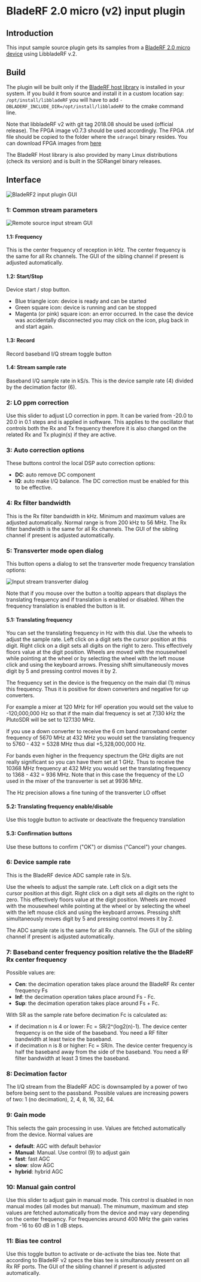 <h1>BladeRF 2.0 micro (v2) input plugin</h1>

<h2>Introduction</h2>

This input sample source plugin gets its samples from a [BladeRF 2.0 micro device](https://www.nuand.com/bladerf-2) using LibbladeRF v.2.

<h2>Build</h2>

The plugin will be built only if the [BladeRF host library](https://github.com/Nuand/bladeRF) is installed in your system. If you build it from source and install it in a custom location say: `/opt/install/libbladeRF` you will have to add `-DBLADERF_INCLUDE_DIR=/opt/install/libbladeRF` to the cmake command line.

Note that libbladeRF v2 with git tag 2018.08 should be used (official release). The FPGA image v0.7.3 should be used accordingly. The FPGA .rbf file should be copied to the folder where the `sdrangel` binary resides. You can download FPGA images from [here](https://www.nuand.com/fpga_images/)

The BladeRF Host library is also provided by many Linux distributions (check its version) and is built in the SDRangel binary releases.

<h2>Interface</h2>

![BladeRF2 input plugin GUI](../../../doc/img/BladeRF2Input_plugin.png)

<h3>1: Common stream parameters</h3>

![Remote source input stream GUI](../../../doc/img/RemoteInput_plugin_01.png)

<h4>1.1: Frequency</h4>

This is the center frequency of reception in kHz. The center frequency is the same for all Rx channels. The GUI of the sibling channel if present is adjusted automatically.

<h4>1.2: Start/Stop</h4>

Device start / stop button. 

  - Blue triangle icon: device is ready and can be started
  - Green square icon: device is running and can be stopped
  - Magenta (or pink) square icon: an error occurred. In the case the device was accidentally disconnected you may click on the icon, plug back in and start again.
  
<h4>1.3: Record</h4>

Record baseband I/Q stream toggle button

<h4>1.4: Stream sample rate</h4>

Baseband I/Q sample rate in kS/s. This is the device sample rate (4) divided by the decimation factor (6). 

<h3>2: LO ppm correction</h3>

Use this slider to adjust LO correction in ppm. It can be varied from -20.0 to 20.0 in 0.1 steps and is applied in software. This applies to the oscillator that controls both the Rx and Tx frequency therefore it is also changed on the related Rx and Tx plugin(s) if they are active.

<h3>3: Auto correction options</h3>

These buttons control the local DSP auto correction options:

  - **DC**: auto remove DC component
  - **IQ**: auto make I/Q balance. The DC correction must be enabled for this to be effective.
  
<h3>4: Rx filter bandwidth</h3>

This is the Rx filter bandwidth in kHz. Minimum and maximum values are adjusted automatically. Normal range is from 200 kHz to 56 MHz. The Rx filter bandwidth is the same for all Rx channels. The GUI of the sibling channel if present is adjusted automatically.

<h3>5: Transverter mode open dialog</h3>

This button opens a dialog to set the transverter mode frequency translation options:

![Input stream transverter dialog](../../../doc/img/RTLSDR_plugin_xvrt.png)

Note that if you mouse over the button a tooltip appears that displays the translating frequency and if translation is enabled or disabled. When the frequency translation is enabled the button is lit.

<h4>5.1: Translating frequency</h4>

You can set the translating frequency in Hz with this dial. Use the wheels to adjust the sample rate. Left click on a digit sets the cursor position at this digit. Right click on a digit sets all digits on the right to zero. This effectively floors value at the digit position. Wheels are moved with the mousewheel while pointing at the wheel or by selecting the wheel with the left mouse click and using the keyboard arrows. Pressing shift simultaneously moves digit by 5 and pressing control moves it by 2.

The frequency set in the device is the frequency on the main dial (1) minus this frequency. Thus it is positive for down converters and negative for up converters. 

For example a mixer at 120 MHz for HF operation you would set the value to -120,000,000 Hz so that if the main dial frequency is set at 7,130 kHz the PlutoSDR will be set to 127.130 MHz.

If you use a down converter to receive the 6 cm band narrowband center frequency of 5670 MHz at 432 MHz you would set the translating frequency to 5760 - 432 = 5328 MHz thus dial +5,328,000,000 Hz.

For bands even higher in the frequency spectrum the GHz digits are not really significant so you can have them set at 1 GHz. Thus to receive the 10368 MHz frequency at 432 MHz you would set the translating frequency to 1368 - 432 = 936 MHz. Note that in this case the frequency of the LO used in the mixer of the transverter is set at 9936 MHz.

The Hz precision allows a fine tuning of the transverter LO offset

<h4>5.2: Translating frequency enable/disable</h4>

Use this toggle button to activate or deactivate the frequency translation

<h4>5.3: Confirmation buttons</h4>

Use these buttons to confirm ("OK") or dismiss ("Cancel") your changes. 

<h3>6: Device sample rate</h3>

This is the BladeRF device ADC sample rate in S/s.

Use the wheels to adjust the sample rate. Left click on a digit sets the cursor position at this digit. Right click on a digit sets all digits on the right to zero. This effectively floors value at the digit position. Wheels are moved with the mousewheel while pointing at the wheel or by selecting the wheel with the left mouse click and using the keyboard arrows. Pressing shift simultaneously moves digit by 5 and pressing control moves it by 2.

The ADC sample rate is the same for all Rx channels. The GUI of the sibling channel if present is adjusted automatically.

<h3>7: Baseband center frequency position relative the the BladeRF Rx center frequency</h3>

Possible values are:

  - **Cen**: the decimation operation takes place around the BladeRF Rx center frequency Fs
  - **Inf**: the decimation operation takes place around Fs - Fc. 
  - **Sup**: the decimation operation takes place around Fs + Fc.
  
With SR as the sample rate before decimation Fc is calculated as: 

  - if decimation n is 4 or lower:  Fc = SR/2^(log2(n)-1). The device center frequency is on the side of the baseband. You need a RF filter bandwidth at least twice the baseband.
  - if decimation n is 8 or higher: Fc = SR/n. The device center frequency is half the baseband away from the side of the baseband. You need a RF filter bandwidth at least 3 times the baseband.

<h3>8: Decimation factor</h3>

The I/Q stream from the BladeRF ADC is downsampled by a power of two before being sent to the passband. Possible values are increasing powers of two: 1 (no decimation), 2, 4, 8, 16, 32, 64.

<h3>9: Gain mode</h2>

This selects the gain processing in use. Values are fetched automatically from the device. Normal values are

  - **default**: AGC with default behavior
  - **Manual**: Manual. Use control (9) to adjust gain
  - **fast**: fast AGC
  - **slow**: slow AGC
  - **hybrid**: hybrid AGC

<h3>10: Manual gain control</h3>

Use this slider to adjust gain in manual mode. This control is disabled in non manual modes (all modes but manual). The minumum, maximum and step values are fetched automatically from the device and may vary depending on the center frequency. For frequencies around 400 MHz the gain varies from -16 to 60 dB in 1 dB steps.

<h3>11: Bias tee control</h3>

Use this toggle button to activate or de-activate the bias tee. Note that according to BladeRF v2 specs the bias tee is simultanously present on all Rx RF ports. The GUI of the sibling channel if present is adjusted automatically.


